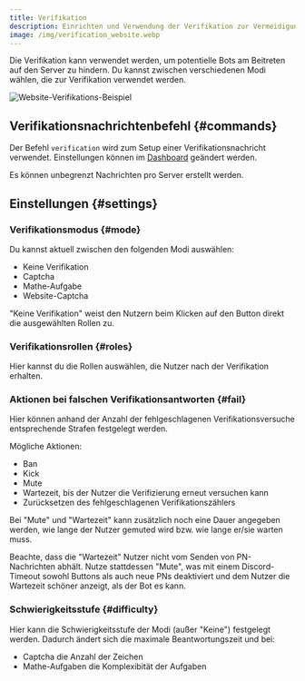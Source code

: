 ```yaml
---
title: Verifikation
description: Einrichten und Verwendung der Verifikation zur Vermeidigung von Join- und Raidbots.
image: /img/verification_website.webp
---
```


Die Verifikation kann verwendet werden, um potentielle Bots am Beitreten auf den Server zu hindern. Du kannst zwischen verschiedenen Modi wählen, die zur Verifikation verwendet werden.

![Website-Verifikations-Beispiel](/img/verification_website.webp)

## Verifikationsnachrichtenbefehl {#commands}

Der Befehl `verification` wird zum Setup einer Verifikationsnachricht verwendet.
Einstellungen können im [Dashboard](https://tomatenkuchen.com/dashboard/settings#verificationRole) geändert werden.

Es können unbegrenzt Nachrichten pro Server erstellt werden.

## Einstellungen {#settings}

### Verifikationsmodus {#mode}

Du kannst aktuell zwischen den folgenden Modi auswählen:
- Keine Verifikation
- Captcha
- Mathe-Aufgabe
- Website-Captcha

"Keine Verifikation" weist den Nutzern beim Klicken auf den Button direkt die ausgewählten Rollen zu.

### Verifikationsrollen {#roles}

Hier kannst du die Rollen auswählen, die Nutzer nach der Verifikation erhalten.

### Aktionen bei falschen Verifikationsantworten {#fail}

Hier können anhand der Anzahl der fehlgeschlagenen Verifikationsversuche entsprechende Strafen festgelegt werden.

Mögliche Aktionen:
- Ban
- Kick
- Mute
- Wartezeit, bis der Nutzer die Verifizierung erneut versuchen kann
- Zurücksetzen des fehlgeschlagenen Verifikationszählers

Bei "Mute" und "Wartezeit" kann zusätzlich noch eine Dauer angegeben werden, wie lange der Nutzer gemuted wird bzw. wie lange er/sie warten muss.

Beachte, dass die "Wartezeit" Nutzer nicht vom Senden von PN-Nachrichten abhält.
Nutze stattdessen "Mute", was mit einem Discord-Timeout sowohl Buttons als auch neue PNs deaktiviert und dem Nutzer die Wartezeit schöner anzeigt, als der Bot es kann.

### Schwierigkeitsstufe {#difficulty}

Hier kann die Schwierigkeitsstufe der Modi (außer "Keine") festgelegt werden. Dadurch ändert sich die maximale Beantwortungszeit und bei:
- Captcha die Anzahl der Zeichen
- Mathe-Aufgaben die Komplexibität der Aufgaben
